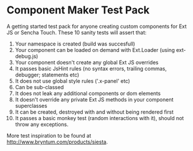 Component Maker Test Pack
=========================

A getting started test pack for anyone creating custom components for Ext JS or Sencha Touch. These 10 sanity tests will assert that:

1. Your namespace is created (build was succesfull)
2. Your component can be loaded on demand with Ext.Loader (using ext-debug.js)
3. Your component doesn't create any global Ext JS overrides
4. It passes basic JsHint rules (no syntax errors, trailing commas, debugger; statements etc)
5. It does not use global style rules ('.x-panel' etc)
6. Can be sub-classed
7. It does not leak any additional components or dom elements
8. It doesn't override any private Ext JS methods in your component superclasses
9. It can be created, destroyed with and without being rendered first
10. It passes a basic monkey test (random interactions with it), should not throw any exceptions.

More test inspiration to be found at http://www.bryntum.com/products/siesta.